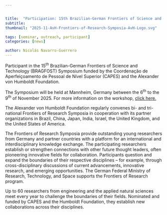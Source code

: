 ```yaml
---


title:  "Participation: 15th Brazilian-German Frontiers of Science and Technology (BRAGFOST) Symposium"
subtitle: 
thumbnail: "2025-11-AvH-Frontiers-of-Research-Symposia-AvH-Logo.svg"

tags: [seminar, outreach, participant]
categories: [news]

author: Nicolás Navarro-Guerrero
---
```


Participant in the 15<sup>th</sup> Brazilian-German Frontiers of Science and Technology (BRAGFOST) Symposium funded by the Coordenação de Aperfeiçoamento de Pessoal de Nível Superior (CAPES) and the Alexander von Humboldt Foundation.

The Symposium will be held at Mannheim, Germany between the 6<sup>th</sup> to the 9<sup>th</sup> of November 2025. For more information on the workshop, <a href="https://www.humboldt-foundation.de/en/connect/brazilian-german-frontiers-of-science-and-technology-symposium-2" target="_blank">click here.</a>

<!--more-->
The Alexander von Humboldt Foundation regularly convenes bi- and tri-national Frontiers of Research Symposia in cooperation with its partner organizations in Brazil, China, Japan, India, Israel, the United Kingdom, and the United States of America.

The Frontiers of Research Symposia provide outstanding young researchers from Germany and partner countries with a platform for an international and interdisciplinary knowledge exchange. The participating researchers establish or strengthen connections with other future thought leaders, often pioneering innovative fields for collaboration. Participants question and expand the boundaries of their respective disciplines – for example, through cross-disciplinary discussions of current advancements, innovative research, and emerging opportunities. The German Federal Ministry of Research, Technology, and Space supports the Frontiers of Research program.

Up to 60 researchers from engineering and the applied natural sciences meet every year to challenge the boundaries of their fields. Nominated and funded by CAPES and the Humboldt Foundation, they establish new collaborations across their disciplines.
